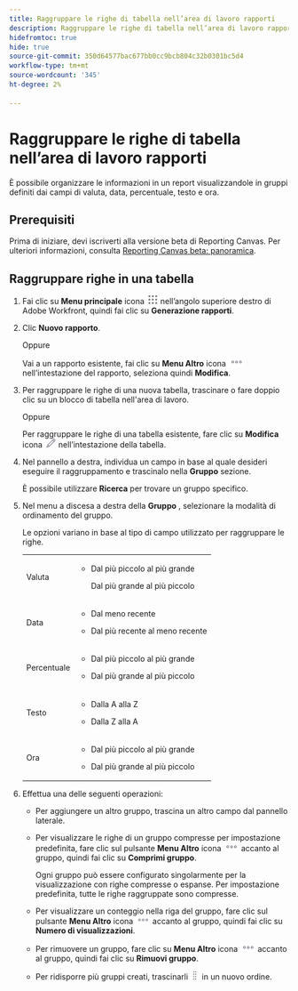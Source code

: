 ```yaml
---
title: Raggruppare le righe di tabella nell’area di lavoro rapporti
description: Raggruppare le righe di tabella nell’area di lavoro rapporti
hidefromtoc: true
hide: true
source-git-commit: 350d64577bac677bb0cc9bcb804c32b0301bc5d4
workflow-type: tm+mt
source-wordcount: '345'
ht-degree: 2%

---
```



# Raggruppare le righe di tabella nell’area di lavoro rapporti

È possibile organizzare le informazioni in un report visualizzandole in gruppi definiti dai campi di valuta, data, percentuale, testo e ora.

## Prerequisiti

Prima di iniziare, devi iscriverti alla versione beta di Reporting Canvas. Per ulteriori informazioni, consulta [Reporting Canvas beta: panoramica](/help/quicksilver/product-announcements/betas/canvas-dashboards-beta/reporting-canvas-beta-overview.md).

## Raggruppare righe in una tabella

1. Fai clic su **Menu principale** icona ![](assets/main-menu-icon.png) nell’angolo superiore destro di Adobe Workfront, quindi fai clic su **Generazione rapporti**.
1. Clic **Nuovo rapporto**.

   Oppure

   Vai a un rapporto esistente, fai clic su **Menu Altro** icona ![](assets/more-icon.png) nell’intestazione del rapporto, seleziona quindi **Modifica**.

1. Per raggruppare le righe di una nuova tabella, trascinare o fare doppio clic su un blocco di tabella nell&#39;area di lavoro.

   Oppure

   Per raggruppare le righe di una tabella esistente, fare clic su **Modifica** icona ![](assets/edit-icon.png) nell’intestazione della tabella.

1. Nel pannello a destra, individua un campo in base al quale desideri eseguire il raggruppamento e trascinalo nella **Gruppo** sezione.

   È possibile utilizzare **Ricerca** per trovare un gruppo specifico.

1. Nel menu a discesa a destra della **Gruppo** , selezionare la modalità di ordinamento del gruppo.

   Le opzioni variano in base al tipo di campo utilizzato per raggruppare le righe.

   <table style="table-layout:auto"> 
    <col> 
    <col> 
    <tbody> 
     <tr> 
      <td role="rowheader">Valuta</td> 
      <td> 
       <ul> 
        <li> <p>Dal più piccolo al più grande</p> <p>Dal più grande al più piccolo</p> </li> 
       </ul> </td> 
     </tr> 
     <tr> 
      <td role="rowheader">Data</td> 
      <td> 
       <ul> 
        <li> <p>Dal meno recente</p> </li> 
        <li> <p>Dal più recente al meno recente</p> </li> 
       </ul> </td> 
     </tr> 
     <tr> 
      <td role="rowheader">Percentuale</td> 
      <td> 
       <ul> 
        <li> <p>Dal più piccolo al più grande</p> </li> 
        <li> <p>Dal più grande al più piccolo</p> </li> 
       </ul> </td> 
     </tr> 
     <tr> 
      <td role="rowheader">Testo</td> 
      <td> 
       <ul> 
        <li> <p>Dalla A alla Z</p> </li> 
        <li> <p>Dalla Z alla A</p> </li> 
       </ul> </td> 
     </tr> 
     <tr> 
      <td role="rowheader">Ora</td> 
      <td> 
       <ul> 
        <li> <p>Dal più piccolo al più grande</p> </li> 
        <li> <p>Dal più grande al più piccolo</p> </li> 
       </ul> </td> 
     </tr> 
    </tbody> 
   </table>

1. Effettua una delle seguenti operazioni:

   * Per aggiungere un altro gruppo, trascina un altro campo dal pannello laterale.
   * Per visualizzare le righe di un gruppo compresse per impostazione predefinita, fare clic sul pulsante **Menu Altro** icona ![](assets/more-icon.png) accanto al gruppo, quindi fai clic su **Comprimi gruppo**.

     Ogni gruppo può essere configurato singolarmente per la visualizzazione con righe compresse o espanse. Per impostazione predefinita, tutte le righe raggruppate sono compresse.

   * Per visualizzare un conteggio nella riga del gruppo, fare clic sul pulsante **Menu Altro** icona ![](assets/more-icon-27x15.png) accanto al gruppo, quindi fai clic su **Numero di visualizzazioni**.
   * Per rimuovere un gruppo, fare clic su **Menu Altro** icona ![](assets/more-icon.png) accanto al gruppo, quindi fai clic su **Rimuovi gruppo**.
   * Per ridisporre più gruppi creati, trascinarli ![](assets/move-icon---dots.png) in un nuovo ordine.
